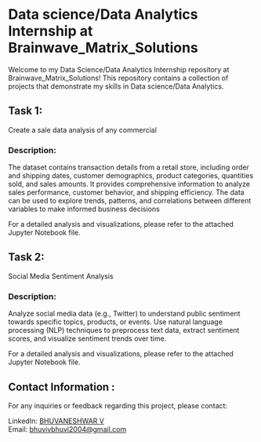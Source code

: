# Data science/Data Analytics Internship at Brainwave_Matrix_Solutions

Welcome to my Data Science/Data Analytics Internship repository at Brainwave_Matrix_Solutions! This repository contains a collection of projects that demonstrate my skills in Data science/Data Analytics.

## Task 1:
Create a sale data analysis of any commercial

### Description:

The dataset contains transaction details from a retail store, including order and shipping dates, customer demographics, product categories, quantities sold, and sales amounts. It provides comprehensive information to analyze sales performance, customer behavior, and shipping efficiency. The data can be used to explore trends, patterns, and correlations between different variables to make informed business decisions

For a detailed analysis and visualizations, please refer to the attached Jupyter Notebook file.

## Task 2:

Social Media Sentiment Analysis

### Description:

Analyze social media data (e.g., Twitter) to understand public sentiment towards specific topics, products, or events. Use natural language processing (NLP) techniques to preprocess text data, extract sentiment scores, and visualize sentiment trends over time.

For a detailed analysis and visualizations, please refer to the attached Jupyter Notebook file.

## Contact Information :

For any inquiries or feedback regarding this project, please contact:

LinkedIn: <a href="https://www.linkedin.com/in/bhuvaneshwarv/">BHUVANESHWAR V</a><br>
Email: bhuvivbhuvi2004@gmail.com
